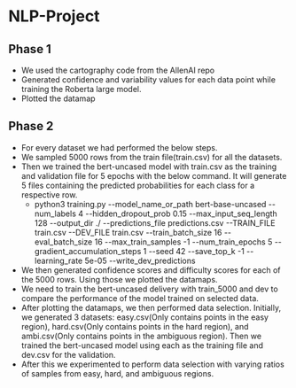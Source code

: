 # NLP-Project
## Phase 1
- We used the cartography code from the AllenAI repo
- Generated confidence and variability values for each data point while training the Roberta large model.
- Plotted the datamap
## Phase 2
- For every dataset we had performed the below steps.
- We sampled 5000 rows from the train file(train.csv) for all the datasets.
- Then we trained the bert-uncased model with train.csv as the training and validation file for 5 epochs with the below command. It will generate 5 files containing the predicted probabilities for each class for a respective row.
  - python3 training.py --model_name_or_path bert-base-uncased --num_labels 4 --hidden_dropout_prob 0.15 --max_input_seq_length 128 --output_dir ./  --predictions_file predictions.csv --TRAIN_FILE train.csv  --DEV_FILE train.csv --train_batch_size 16 --eval_batch_size 16 --max_train_samples -1 --num_train_epochs 5 --gradient_accumulation_steps 1 --seed 42 --save_top_k -1 --learning_rate 5e-05 --write_dev_predictions
- We then generated confidence scores and difficulty scores for each of the 5000 rows. Using those we plotted the datamaps.
- We need to train the bert-uncased delivery with train_5000 and dev to compare the performance of the model trained on selected data.
- After plotting the datamaps, we then performed data selection. Initially, we generated 3 datasets: easy.csv(Only contains points in the easy region), hard.csv(Only contains points in the hard region), and ambi.csv(Only contains points in the ambiguous region). Then we trained the bert-uncased model using each as the training file and dev.csv for the validation.
- After this we experimented to perform data selection with varying ratios of samples from easy, hard, and ambiguous regions.
